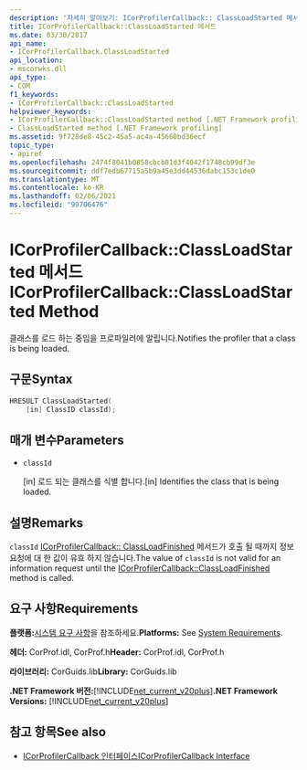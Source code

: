 ```yaml
---
description: '자세히 알아보기: ICorProfilerCallback:: ClassLoadStarted 메서드'
title: ICorProfilerCallback::ClassLoadStarted 메서드
ms.date: 03/30/2017
api_name:
- ICorProfilerCallback.ClassLoadStarted
api_location:
- mscorwks.dll
api_type:
- COM
f1_keywords:
- ICorProfilerCallback::ClassLoadStarted
helpviewer_keywords:
- ICorProfilerCallback::ClassLoadStarted method [.NET Framework profiling]
- ClassLoadStarted method [.NET Framework profiling]
ms.assetid: 9f728de8-45c2-45a5-ac4a-45660bd36ecf
topic_type:
- apiref
ms.openlocfilehash: 2474f8041b0858cbcb81d3f4042f1748cb99df3e
ms.sourcegitcommit: ddf7edb67715a5b9a45e3dd44536dabc153c1de0
ms.translationtype: MT
ms.contentlocale: ko-KR
ms.lasthandoff: 02/06/2021
ms.locfileid: "99706476"
---
```

# <a name="icorprofilercallbackclassloadstarted-method"></a><span data-ttu-id="359b9-103">ICorProfilerCallback::ClassLoadStarted 메서드</span><span class="sxs-lookup"><span data-stu-id="359b9-103">ICorProfilerCallback::ClassLoadStarted Method</span></span>

<span data-ttu-id="359b9-104">클래스를 로드 하는 중임을 프로파일러에 알립니다.</span><span class="sxs-lookup"><span data-stu-id="359b9-104">Notifies the profiler that a class is being loaded.</span></span>  
  
## <a name="syntax"></a><span data-ttu-id="359b9-105">구문</span><span class="sxs-lookup"><span data-stu-id="359b9-105">Syntax</span></span>  
  
```cpp  
HRESULT ClassLoadStarted(  
    [in] ClassID classId);  
```  
  
## <a name="parameters"></a><span data-ttu-id="359b9-106">매개 변수</span><span class="sxs-lookup"><span data-stu-id="359b9-106">Parameters</span></span>

- `classId`

  <span data-ttu-id="359b9-107">\[in] 로드 되는 클래스를 식별 합니다.</span><span class="sxs-lookup"><span data-stu-id="359b9-107">\[in] Identifies the class that is being loaded.</span></span>

## <a name="remarks"></a><span data-ttu-id="359b9-108">설명</span><span class="sxs-lookup"><span data-stu-id="359b9-108">Remarks</span></span>  

 <span data-ttu-id="359b9-109">`classId` [ICorProfilerCallback:: ClassLoadFinished](icorprofilercallback-classloadfinished-method.md) 메서드가 호출 될 때까지 정보 요청에 대 한 값이 유효 하지 않습니다.</span><span class="sxs-lookup"><span data-stu-id="359b9-109">The value of `classId` is not valid for an information request until the [ICorProfilerCallback::ClassLoadFinished](icorprofilercallback-classloadfinished-method.md) method is called.</span></span>  
  
## <a name="requirements"></a><span data-ttu-id="359b9-110">요구 사항</span><span class="sxs-lookup"><span data-stu-id="359b9-110">Requirements</span></span>  

 <span data-ttu-id="359b9-111">**플랫폼:**[시스템 요구 사항](../../get-started/system-requirements.md)을 참조하세요.</span><span class="sxs-lookup"><span data-stu-id="359b9-111">**Platforms:** See [System Requirements](../../get-started/system-requirements.md).</span></span>  
  
 <span data-ttu-id="359b9-112">**헤더:** CorProf.idl, CorProf.h</span><span class="sxs-lookup"><span data-stu-id="359b9-112">**Header:** CorProf.idl, CorProf.h</span></span>  
  
 <span data-ttu-id="359b9-113">**라이브러리:** CorGuids.lib</span><span class="sxs-lookup"><span data-stu-id="359b9-113">**Library:** CorGuids.lib</span></span>  
  
 <span data-ttu-id="359b9-114">**.NET Framework 버전:**[!INCLUDE[net_current_v20plus](../../../../includes/net-current-v20plus-md.md)]</span><span class="sxs-lookup"><span data-stu-id="359b9-114">**.NET Framework Versions:** [!INCLUDE[net_current_v20plus](../../../../includes/net-current-v20plus-md.md)]</span></span>  
  
## <a name="see-also"></a><span data-ttu-id="359b9-115">참고 항목</span><span class="sxs-lookup"><span data-stu-id="359b9-115">See also</span></span>

- [<span data-ttu-id="359b9-116">ICorProfilerCallback 인터페이스</span><span class="sxs-lookup"><span data-stu-id="359b9-116">ICorProfilerCallback Interface</span></span>](icorprofilercallback-interface.md)
